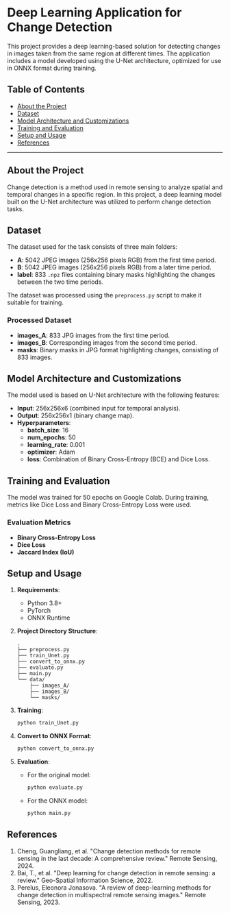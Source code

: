 # Deep Learning Application for Change Detection

This project provides a deep learning-based solution for detecting changes in images taken from the same region at different times. The application includes a model developed using the U-Net architecture, optimized for use in ONNX format during training.

## Table of Contents

- [About the Project](#about-the-project)
- [Dataset](#dataset)
- [Model Architecture and Customizations](#model-architecture-and-customizations)
- [Training and Evaluation](#training-and-evaluation)
- [Setup and Usage](#setup-and-usage)
- [References](#references)

---

## About the Project

Change detection is a method used in remote sensing to analyze spatial and temporal changes in a specific region. In this project, a deep learning model built on the U-Net architecture was utilized to perform change detection tasks.

## Dataset

The dataset used for the task consists of three main folders:
- **A**: 5042 JPEG images (256x256 pixels RGB) from the first time period.
- **B**: 5042 JPEG images (256x256 pixels RGB) from a later time period.
- **label**: 833 `.npz` files containing binary masks highlighting the changes between the two time periods.

The dataset was processed using the `preprocess.py` script to make it suitable for training.

### Processed Dataset

- **images_A**: 833 JPG images from the first time period.
- **images_B**: Corresponding images from the second time period.
- **masks**: Binary masks in JPG format highlighting changes, consisting of 833 images.

## Model Architecture and Customizations

The model used is based on U-Net architecture with the following features:

- **Input**: 256x256x6 (combined input for temporal analysis).
- **Output**: 256x256x1 (binary change map).
- **Hyperparameters**:
  - **batch_size**: 16
  - **num_epochs**: 50
  - **learning_rate**: 0.001
  - **optimizer**: Adam
  - **loss**: Combination of Binary Cross-Entropy (BCE) and Dice Loss.

## Training and Evaluation

The model was trained for 50 epochs on Google Colab. During training, metrics like Dice Loss and Binary Cross-Entropy Loss were used.

### Evaluation Metrics

- **Binary Cross-Entropy Loss**
- **Dice Loss**
- **Jaccard Index (IoU)**

## Setup and Usage

1. **Requirements**:
   - Python 3.8+
   - PyTorch
   - ONNX Runtime

2. **Project Directory Structure**:
   ```
   .
   ├── preprocess.py
   ├── train_Unet.py
   ├── convert_to_onnx.py
   ├── evaluate.py
   ├── main.py
   └── data/
       ├── images_A/
       ├── images_B/
       └── masks/
   ```

3. **Training**:
   ```bash
   python train_Unet.py
   ```

4. **Convert to ONNX Format**:
   ```bash
   python convert_to_onnx.py
   ```

5. **Evaluation**:
   - For the original model:
     ```bash
     python evaluate.py
     ```
   - For the ONNX model:
     ```bash
     python main.py
     ```


## References

1. Cheng, Guangliang, et al. "Change detection methods for remote sensing in the last decade: A comprehensive review." Remote Sensing, 2024.
2. Bai, T., et al. "Deep learning for change detection in remote sensing: a review." Geo-Spatial Information Science, 2022.
3. Perelus, Eleonora Jonasova. "A review of deep-learning methods for change detection in multispectral remote sensing images." Remote Sensing, 2023.
